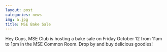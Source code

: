 ```yaml
---
layout: post
categories: news
img: a.jpg
title: MSE Bake Sale
---
```


Hey Guys,
MSE Club is hosting a bake sale on Friday October 12 from 11am to 1pm in the MSE Common Room. Drop by and buy delicious goodies!